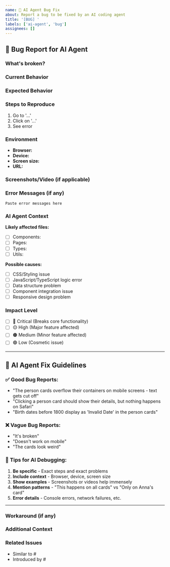 ```yaml
---
name: 🐛 AI Agent Bug Fix
about: Report a bug to be fixed by an AI coding agent
title: '[BUG] '
labels: ['ai-agent', 'bug']
assignees: []
---
```


## 🐛 Bug Report for AI Agent

### **What's broken?**
<!-- Describe the bug clearly and conversationally -->



### **Current Behavior**
<!-- What actually happens -->



### **Expected Behavior**  
<!-- What should happen instead -->



### **Steps to Reproduce**
1. Go to '...'
2. Click on '...'
3. See error

### **Environment**
- **Browser:** 
- **Device:** 
- **Screen size:** 
- **URL:** 

### **Screenshots/Video** (if applicable)
<!-- Add visual evidence of the bug -->



### **Error Messages** (if any)
<!-- Include console errors, stack traces, or error messages -->
```
Paste error messages here
```

### **AI Agent Context**
<!-- Help the AI understand what might be causing this -->

**Likely affected files:**
- [ ] Components: 
- [ ] Pages: 
- [ ] Types: 
- [ ] Utils: 

**Possible causes:**
- [ ] CSS/Styling issue
- [ ] JavaScript/TypeScript logic error  
- [ ] Data structure problem
- [ ] Component integration issue
- [ ] Responsive design problem

### **Impact Level**
- [ ] 🔴 Critical (Breaks core functionality)
- [ ] 🟡 High (Major feature affected)
- [ ] 🟠 Medium (Minor feature affected)
- [ ] 🟢 Low (Cosmetic issue)

---

## 📝 AI Agent Fix Guidelines

### ✅ **Good Bug Reports:**
- "The person cards overflow their containers on mobile screens - text gets cut off"
- "Clicking a person card should show their details, but nothing happens on Safari"
- "Birth dates before 1800 display as 'Invalid Date' in the person cards"

### ❌ **Vague Bug Reports:**
- "It's broken"
- "Doesn't work on mobile"
- "The cards look weird"

### 🎯 **Tips for AI Debugging:**
1. **Be specific** - Exact steps and exact problems
2. **Include context** - Browser, device, screen size
3. **Show examples** - Screenshots or videos help immensely
4. **Mention patterns** - "This happens on all cards" vs "Only on Anna's card"
5. **Error details** - Console errors, network failures, etc.

---

### **Workaround** (if any)
<!-- Any temporary fix you've discovered -->



### **Additional Context**
<!-- Any other context about the problem -->



### **Related Issues**
- Similar to #
- Introduced by #
